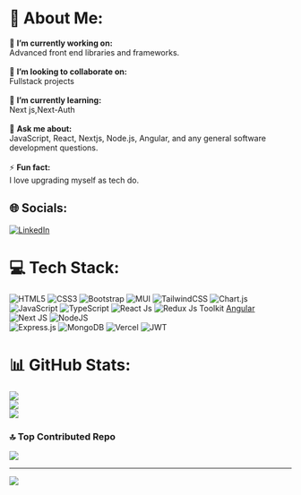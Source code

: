 # 💫 About Me:
🔭 **I’m currently working on:**  <br>Advanced front end libraries and frameworks.<br><br>👯 **I’m looking to collaborate on:**  <br>Fullstack projects<br><br>🌱 **I’m currently learning:**  <br> Next js,Next-Auth<br><br>💬 **Ask me about:**  <br>JavaScript, React, Nextjs, Node.js, Angular, and any general software development questions.<br><br>⚡ **Fun fact:**  <br>I love upgrading myself as tech do.


## 🌐 Socials:
 [![LinkedIn](https://img.shields.io/badge/LinkedIn-%230077B5.svg?logo=linkedin&logoColor=white)](https://www.linkedin.com/in/saad-ishfaq-a7095327a/) 
# 💻 Tech Stack:
![HTML5](https://img.shields.io/badge/html5-%23E34F26.svg?style=for-the-badge&logo=html5&logoColor=white) 
![CSS3](https://img.shields.io/badge/css3-%231572B6.svg?style=for-the-badge&logo=css3&logoColor=white) 
![Bootstrap](https://img.shields.io/badge/bootstrap-%23563D7C.svg?style=for-the-badge&logo=bootstrap&logoColor=white)
![MUI](https://img.shields.io/badge/MUI-%230081CB.svg?style=for-the-badge&logo=material-ui&logoColor=white)
![TailwindCSS](https://img.shields.io/badge/tailwindcss-%2338B2AC.svg?style=for-the-badge&logo=tailwind-css&logoColor=white)
![Chart.js](https://img.shields.io/badge/chart.js-F5788D.svg?style=for-the-badge&logo=chart.js&logoColor=white)
![JavaScript](https://img.shields.io/badge/javascript-%23323330.svg?style=for-the-badge&logo=javascript&logoColor=%23F7DF1E) 
![TypeScript](https://img.shields.io/badge/typescript-%23007ACC.svg?style=for-the-badge&logo=typescript&logoColor=white)
![React Js](https://img.shields.io/badge/react-%2320232a.svg?style=for-the-badge&logo=react&logoColor=%2361DAFB)
![Redux Js Toolkit](https://img.shields.io/badge/redux-%23593d88.svg?style=for-the-badge&logo=redux&logoColor=white)
[Angular](https://img.shields.io/badge/angular-%d80f0f.svg?style=for-the-badge&logo=angular&logoColor=%c40d00) 
![Next JS](https://img.shields.io/badge/Next-black?style=for-the-badge&logo=next.js&logoColor=white)
![NodeJS](https://img.shields.io/badge/node.js-6DA55F?style=for-the-badge&logo=node.js&logoColor=white)  
![Express.js](https://img.shields.io/badge/express.js-%23404d59.svg?style=for-the-badge&logo=express&logoColor=%2361DAFB) 
![MongoDB](https://img.shields.io/badge/MongoDB-%234ea94b.svg?style=for-the-badge&logo=mongodb&logoColor=white)
![Vercel](https://img.shields.io/badge/vercel-%23000000.svg?style=for-the-badge&logo=vercel&logoColor=white) 
![JWT](https://img.shields.io/badge/JWT-black?style=for-the-badge&logo=JSON%20web%20tokens)  
# 📊 GitHub Stats:
![](https://github-readme-stats.vercel.app/api?username=nwaliaez&theme=dark&hide_border=false&include_all_commits=false&count_private=false)<br/>
![](https://github-readme-streak-stats.herokuapp.com/?user=nwaliaez&theme=dark&hide_border=false)<br/>
![](https://github-readme-stats.vercel.app/api/top-langs/?username=nwaliaez&theme=dark&hide_border=false&include_all_commits=false&count_private=false&layout=compact)

### 🔝 Top Contributed Repo
![](https://github-contributor-stats.vercel.app/api?username=nwaliaez&limit=5&theme=tokyonight&combine_all_yearly_contributions=true)

---
[![](https://visitcount.itsvg.in/api?id=nwaliaez&icon=0&color=0)](https://visitcount.itsvg.in)

<!-- Proudly created with GPRM ( https://gprm.itsvg.in ) -->
